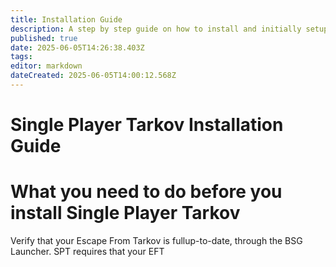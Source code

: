 ```yaml
---
title: Installation Guide
description: A step by step guide on how to install and initially setup Single Player Tarkov.
published: true
date: 2025-06-05T14:26:38.403Z
tags: 
editor: markdown
dateCreated: 2025-06-05T14:00:12.568Z
---
```


# Single Player Tarkov Installation Guide


# What you need to do before you install Single Player Tarkov
Verify that your Escape From Tarkov is fullup-to-date, through the BSG Launcher. SPT requires that your EFT
